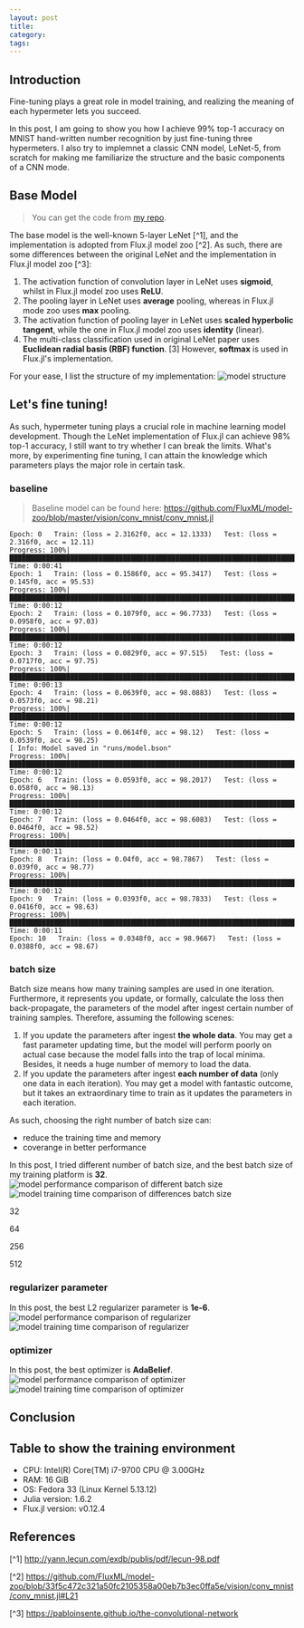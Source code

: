 ```yaml
---
layout: post
title:
category:
tags:
---
```


## Introduction
Fine-tuning plays a great role in model training, and realizing
the meaning of each hypermeter lets you succeed.

In this post, I am going to show you how I achieve 99% top-1
accuracy on MNIST hand-written number recognition by just 
fine-tuning three hypermeters. I also try
to implemnet a classic CNN model, LeNet-5, from scratch for
making me familiarize the structure and the basic
components of a CNN mode.

## Base Model
> You can get the code from [my repo](https://github.com/Cuda-Chen/flux-lenet).
>

The base model is the well-known 5-layer LeNet [^1], and the
implementation is adopted from Flux.jl model zoo [^2]. As such, 
there are some differences between the original LeNet and 
the implementation in Flux.jl model zoo [^3]:
1. The activation function of convolution layer in LeNet uses
**sigmoid**, whilst in Flux.jl model zoo uses **ReLU**.
2. The pooling layer in LeNet uses **average** pooling, whereas
in Flux.jl mode zoo uses **max** pooling.
3. The activation function of pooling layer in LeNet uses
**scaled hyperbolic tangent**, while the one in Flux.jl model zoo uses
**identity** (linear).
4. The multi-class classification used in original LeNet paper
uses **Euclidean radial basis (RBF) function**. [3] However, 
**softmax** is used in Flux.jl's implementation.

For your ease, I list the structure of my implementation:
![model structure]()

## Let's fine tuning!
As such, hypermeter tuning plays a crucial role in machine learning
model development. Though the LeNet implementation of Flux.jl can achieve
98% top-1 accuracy, I still want to try whether I can break the limits.
What's more, by experimenting fine tuning, I can attain the knowledge
which parameters plays the major role in certain task.

### baseline
> Baseline model can be found here:
> https://github.com/FluxML/model-zoo/blob/master/vision/conv_mnist/conv_mnist.jl

```
Epoch: 0   Train: (loss = 2.3162f0, acc = 12.1333)   Test: (loss = 2.316f0, acc = 12.11)
Progress: 100%|████████████████████████████████████████████████████████████████████████████████████████████████████████████████| Time: 0:00:41
Epoch: 1   Train: (loss = 0.1586f0, acc = 95.3417)   Test: (loss = 0.145f0, acc = 95.53)
Progress: 100%|████████████████████████████████████████████████████████████████████████████████████████████████████████████████| Time: 0:00:12
Epoch: 2   Train: (loss = 0.1079f0, acc = 96.7733)   Test: (loss = 0.0958f0, acc = 97.03)
Progress: 100%|████████████████████████████████████████████████████████████████████████████████████████████████████████████████| Time: 0:00:12
Epoch: 3   Train: (loss = 0.0829f0, acc = 97.515)   Test: (loss = 0.0717f0, acc = 97.75)
Progress: 100%|████████████████████████████████████████████████████████████████████████████████████████████████████████████████| Time: 0:00:13
Epoch: 4   Train: (loss = 0.0639f0, acc = 98.0883)   Test: (loss = 0.0573f0, acc = 98.21)
Progress: 100%|████████████████████████████████████████████████████████████████████████████████████████████████████████████████| Time: 0:00:12
Epoch: 5   Train: (loss = 0.0614f0, acc = 98.12)   Test: (loss = 0.0539f0, acc = 98.25)
[ Info: Model saved in "runs/model.bson"
Progress: 100%|████████████████████████████████████████████████████████████████████████████████████████████████████████████████| Time: 0:00:12
Epoch: 6   Train: (loss = 0.0593f0, acc = 98.2017)   Test: (loss = 0.058f0, acc = 98.13)
Progress: 100%|████████████████████████████████████████████████████████████████████████████████████████████████████████████████| Time: 0:00:12
Epoch: 7   Train: (loss = 0.0464f0, acc = 98.6083)   Test: (loss = 0.0464f0, acc = 98.52)
Progress: 100%|████████████████████████████████████████████████████████████████████████████████████████████████████████████████| Time: 0:00:11
Epoch: 8   Train: (loss = 0.04f0, acc = 98.7867)   Test: (loss = 0.039f0, acc = 98.77)
Progress: 100%|████████████████████████████████████████████████████████████████████████████████████████████████████████████████| Time: 0:00:12
Epoch: 9   Train: (loss = 0.0393f0, acc = 98.7833)   Test: (loss = 0.0416f0, acc = 98.63)
Progress: 100%|████████████████████████████████████████████████████████████████████████████████████████████████████████████████| Time: 0:00:11
Epoch: 10   Train: (loss = 0.0348f0, acc = 98.9667)   Test: (loss = 0.0388f0, acc = 98.67)

```

### batch size
Batch size means how many training samples are used in one iteration.
Furthermore, it represents you update, or formally, calculate the loss then
back-propagate, the parameters of the model after ingest certain number
of training samples. Therefore, assuming the following scenes:
1. If you update the parameters after ingest **the whole data**. You may
get a fast parameter updating time, but the model will perform poorly
on actual case because the model falls into the trap of local minima.
Besides, it needs a huge number of memory to load the data.
2. If you update the parameters after ingest **each number of data** (only
one data in each iteration). You may get a model with fantastic outcome, 
but it takes an extraordinary time to train as it updates the parameters 
in each iteration.

As such, choosing the right number of batch size can:
- reduce the training time and memory
- coverange in better performance

In this post, I tried different number of batch size, and the best batch
size of my training platform is **32**.
![model performance comparison of different batch size]()
![model training time comparison of differences batch size]()

32

64

256

512
 
### regularizer parameter

In this post, the best L2 regularizer parameter is **1e-6**.
![model performance comparison of regularizer]()
![model training time comparison of regularizer]()

### optimizer

In this post, the best optimizer is **AdaBelief**.
![model performance comparison of optimizer]()
![model training time comparison of optimizer]()

## Conclusion

## Table to show the training environment 
- CPU: Intel(R) Core(TM) i7-9700 CPU @ 3.00GHz
- RAM: 16 GiB
- OS: Fedora 33 (Linux Kernel 5.13.12)
- Julia version: 1.6.2
- Flux.jl version: v0.12.4

## References
[^1] http://yann.lecun.com/exdb/publis/pdf/lecun-98.pdf

[^2] https://github.com/FluxML/model-zoo/blob/33f5c472c321a50fc2105358a00eb7b3ec0ffa5e/vision/conv_mnist/conv_mnist.jl#L21

[^3] https://pabloinsente.github.io/the-convolutional-network
